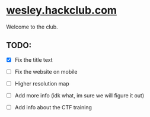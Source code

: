 # [wesley.hackclub.com](https://wesley.hackclub.com)

Welcome to the club.

## TODO:
- [x] Fix the title text
- [ ] Fix the website on mobile
- [ ] Higher resolution map
- [ ] Add more info (idk what, im sure we will figure it out)
- [ ] Add info about the CTF training

